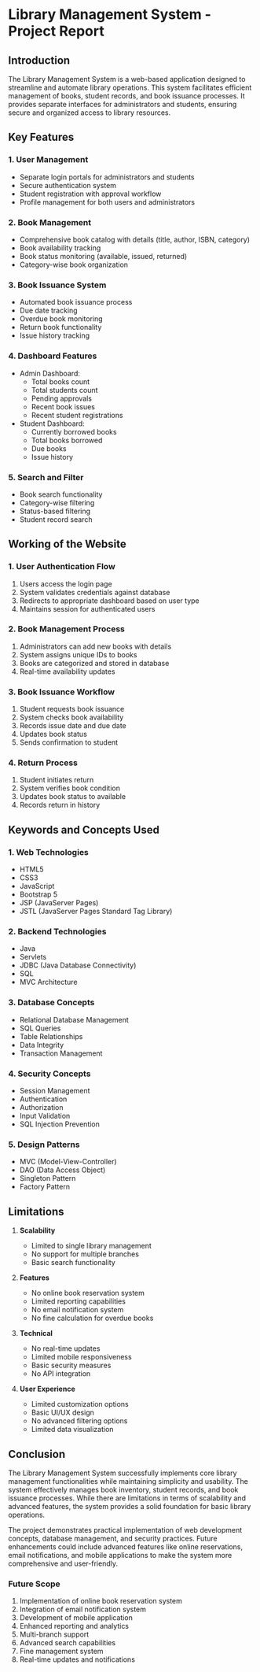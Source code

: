 # Library Management System - Project Report

## Introduction
The Library Management System is a web-based application designed to streamline and automate library operations. This system facilitates efficient management of books, student records, and book issuance processes. It provides separate interfaces for administrators and students, ensuring secure and organized access to library resources.

## Key Features

### 1. User Management
- Separate login portals for administrators and students
- Secure authentication system
- Student registration with approval workflow
- Profile management for both users and administrators

### 2. Book Management
- Comprehensive book catalog with details (title, author, ISBN, category)
- Book availability tracking
- Book status monitoring (available, issued, returned)
- Category-wise book organization

### 3. Book Issuance System
- Automated book issuance process
- Due date tracking
- Overdue book monitoring
- Return book functionality
- Issue history tracking

### 4. Dashboard Features
- Admin Dashboard:
  - Total books count
  - Total students count
  - Pending approvals
  - Recent book issues
  - Recent student registrations
- Student Dashboard:
  - Currently borrowed books
  - Total books borrowed
  - Due books
  - Issue history

### 5. Search and Filter
- Book search functionality
- Category-wise filtering
- Status-based filtering
- Student record search

## Working of the Website

### 1. User Authentication Flow
1. Users access the login page
2. System validates credentials against database
3. Redirects to appropriate dashboard based on user type
4. Maintains session for authenticated users

### 2. Book Management Process
1. Administrators can add new books with details
2. System assigns unique IDs to books
3. Books are categorized and stored in database
4. Real-time availability updates

### 3. Book Issuance Workflow
1. Student requests book issuance
2. System checks book availability
3. Records issue date and due date
4. Updates book status
5. Sends confirmation to student

### 4. Return Process
1. Student initiates return
2. System verifies book condition
3. Updates book status to available
4. Records return in history

## Keywords and Concepts Used

### 1. Web Technologies
- HTML5
- CSS3
- JavaScript
- Bootstrap 5
- JSP (JavaServer Pages)
- JSTL (JavaServer Pages Standard Tag Library)

### 2. Backend Technologies
- Java
- Servlets
- JDBC (Java Database Connectivity)
- SQL
- MVC Architecture

### 3. Database Concepts
- Relational Database Management
- SQL Queries
- Table Relationships
- Data Integrity
- Transaction Management

### 4. Security Concepts
- Session Management
- Authentication
- Authorization
- Input Validation
- SQL Injection Prevention

### 5. Design Patterns
- MVC (Model-View-Controller)
- DAO (Data Access Object)
- Singleton Pattern
- Factory Pattern

## Limitations

1. **Scalability**
   - Limited to single library management
   - No support for multiple branches
   - Basic search functionality

2. **Features**
   - No online book reservation system
   - Limited reporting capabilities
   - No email notification system
   - No fine calculation for overdue books

3. **Technical**
   - No real-time updates
   - Limited mobile responsiveness
   - Basic security measures
   - No API integration

4. **User Experience**
   - Limited customization options
   - Basic UI/UX design
   - No advanced filtering options
   - Limited data visualization

## Conclusion

The Library Management System successfully implements core library management functionalities while maintaining simplicity and usability. The system effectively manages book inventory, student records, and book issuance processes. While there are limitations in terms of scalability and advanced features, the system provides a solid foundation for basic library operations.

The project demonstrates practical implementation of web development concepts, database management, and security practices. Future enhancements could include advanced features like online reservations, email notifications, and mobile applications to make the system more comprehensive and user-friendly.

### Future Scope
1. Implementation of online book reservation system
2. Integration of email notification system
3. Development of mobile application
4. Enhanced reporting and analytics
5. Multi-branch support
6. Advanced search capabilities
7. Fine management system
8. Real-time updates and notifications 